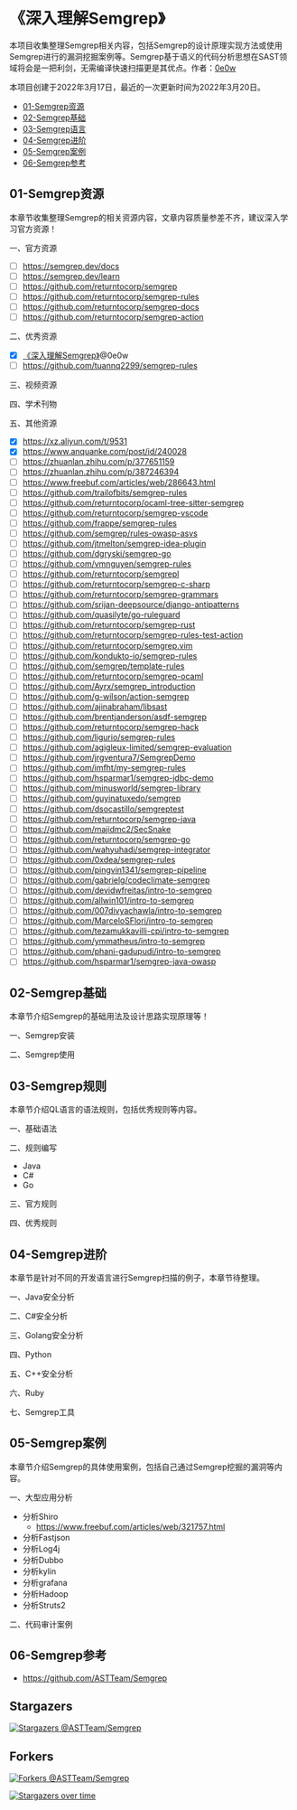 # 《深入理解Semgrep》

本项目收集整理Semgrep相关内容，包括Semgrep的设计原理实现方法或使用Semgrep进行的漏洞挖掘案例等。Semgrep基于语义的代码分析思想在SAST领域将会是一把利剑，无需编译快速扫描更是其优点。作者：[0e0w](https://github.com/0e0w)

本项目创建于2022年3月17日，最近的一次更新时间为2022年3月20日。

- [01-Semgrep资源](https://github.com/ASTTeam/Semgrep#01-Semgrep%E8%B5%84%E6%BA%90)
- [02-Semgrep基础](https://github.com/ASTTeam/Semgrep#02-Semgrep%E5%9F%BA%E7%A1%80)
- [03-Semgrep语言](https://github.com/ASTTeam/Semgrep#03-Semgrep%E8%AF%AD%E8%A8%80)
- [04-Semgrep进阶](https://github.com/ASTTeam/Semgrep#04-Semgrep%E8%BF%9B%E9%98%B6)
- [05-Semgrep案例](https://github.com/ASTTeam/Semgrep#05-Semgrep%E6%A1%88%E4%BE%8B)
- [06-Semgrep参考](https://github.com/ASTTeam/Semgrep#06-Semgrep%E5%8F%82%E8%80%83)

## 01-Semgrep资源

本章节收集整理Semgrep的相关资源内容，文章内容质量参差不齐，建议深入学习官方资源！

一、官方资源
- [ ] https://semgrep.dev/docs
- [ ] https://semgrep.dev/learn
- [ ] https://github.com/returntocorp/semgrep
- [ ] https://github.com/returntocorp/semgrep-rules
- [ ] https://github.com/returntocorp/semgrep-docs
- [ ] https://github.com/returntocorp/semgrep-action

二、优秀资源
- [x] [《深入理解Semgrep》](https://github.com/ASTTeam/Semgrep)@0e0w
- [ ] https://github.com/tuannq2299/semgrep-rules

三、视频资源

四、学术刊物

五、其他资源
- [x] https://xz.aliyun.com/t/9531
- [x] https://www.anquanke.com/post/id/240028
- [ ] https://zhuanlan.zhihu.com/p/377651159
- [ ] https://zhuanlan.zhihu.com/p/387246394
- [ ] https://www.freebuf.com/articles/web/286643.html
- [ ] https://github.com/trailofbits/semgrep-rules
- [ ] https://github.com/returntocorp/ocaml-tree-sitter-semgrep
- [ ] https://github.com/returntocorp/semgrep-vscode
- [ ] https://github.com/frappe/semgrep-rules
- [ ] https://github.com/semgrep/rules-owasp-asvs
- [ ] https://github.com/jtmelton/semgrep-idea-plugin
- [ ] https://github.com/dgryski/semgrep-go
- [ ] https://github.com/vmnguyen/semgrep-rules
- [ ] https://github.com/returntocorp/semgrepl
- [ ] https://github.com/returntocorp/semgrep-c-sharp
- [ ] https://github.com/returntocorp/semgrep-grammars
- [ ] https://github.com/srijan-deepsource/django-antipatterns
- [ ] https://github.com/quasilyte/go-ruleguard
- [ ] https://github.com/returntocorp/semgrep-rust
- [ ] https://github.com/returntocorp/semgrep-rules-test-action
- [ ] https://github.com/returntocorp/semgrep.vim
- [ ] https://github.com/kondukto-io/semgrep-rules
- [ ] https://github.com/semgrep/template-rules
- [ ] https://github.com/returntocorp/semgrep-ocaml
- [ ] https://github.com/Ayrx/semgrep_introduction
- [ ] https://github.com/g-wilson/action-semgrep
- [ ] https://github.com/ajinabraham/libsast
- [ ] https://github.com/brentjanderson/asdf-semgrep
- [ ] https://github.com/returntocorp/semgrep-hack
- [ ] https://github.com/ligurio/semgrep-rules
- [ ] https://github.com/agigleux-limited/semgrep-evaluation
- [ ] https://github.com/jrgventura7/SemgrepDemo
- [ ] https://github.com/imfht/my-semgrep-rules
- [ ] https://github.com/hsparmar1/semgrep-jdbc-demo
- [ ] https://github.com/minusworld/semgrep-library
- [ ] https://github.com/guyinatuxedo/semgrep
- [ ] https://github.com/dsocastillo/semgreptest
- [ ] https://github.com/returntocorp/semgrep-java
- [ ] https://github.com/majidmc2/SecSnake
- [ ] https://github.com/returntocorp/semgrep-go
- [ ] https://github.com/wahyuhadi/semgrep-integrator
- [ ] https://github.com/0xdea/semgrep-rules
- [ ] https://github.com/pingvin1341/semgrep-pipeline
- [ ] https://github.com/gabrielg/codeclimate-semgrep
- [ ] https://github.com/devidwfreitas/intro-to-semgrep
- [ ] https://github.com/allwin101/intro-to-semgrep
- [ ] https://github.com/007divyachawla/intro-to-semgrep
- [ ] https://github.com/MarceloSFlori/intro-to-semgrep
- [ ] https://github.com/tezamukkavilli-cpi/intro-to-semgrep
- [ ] https://github.com/ymmatheus/intro-to-semgrep
- [ ] https://github.com/phani-gadupudi/intro-to-semgrep
- [ ] https://github.com/hsparmar1/semgrep-java-owasp

## 02-Semgrep基础

 本章节介绍Semgrep的基础用法及设计思路实现原理等！

一、Semgrep安装

二、Semgrep使用
## 03-Semgrep规则

本章节介绍QL语言的语法规则，包括优秀规则等内容。

一、基础语法

二、规则编写
- Java
- C#
- Go

三、官方规则

四、优秀规则
## 04-Semgrep进阶

本章节是针对不同的开发语言进行Semgrep扫描的例子，本章节待整理。

一、Java安全分析

二、C#安全分析

三、Golang安全分析

四、Python

五、C++安全分析

六、Ruby

七、Semgrep工具
## 05-Semgrep案例

本章节介绍Semgrep的具体使用案例，包括自己通过Semgrep挖掘的漏洞等内容。

一、大型应用分析
- 分析Shiro
  - https://www.freebuf.com/articles/web/321757.html
- 分析Fastjson
- 分析Log4j
- 分析Dubbo
- 分析kylin
- 分析grafana
- 分析Hadoop
- 分析Struts2

二、代码审计案例
## 06-Semgrep参考

- https://github.com/ASTTeam/Semgrep

## Stargazers

[![Stargazers @ASTTeam/Semgrep](https://reporoster.com/stars/ASTTeam/Semgrep)](https://github.com/ASTTeam/Semgrep/stargazers)

## Forkers

[![Forkers @ASTTeam/Semgrep](https://reporoster.com/forks/ASTTeam/Semgrep)](https://github.com/ASTTeam/Semgrep/network/members)



[![Stargazers over time](https://starchart.cc/ASTTeam/Semgrep.svg)](https://starchart.cc/ASTTeam/Semgrep)